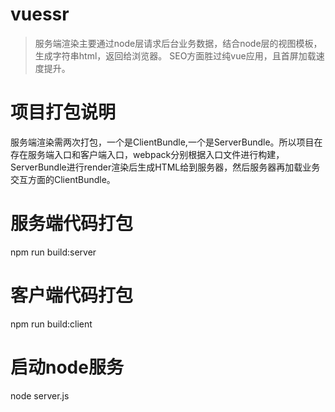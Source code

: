 # vuessr

> 服务端渲染主要通过node层请求后台业务数据，结合node层的视图模板，生成字符串html，返回给浏览器。
SEO方面胜过纯vue应用，且首屏加载速度提升。
## 

# 项目打包说明
服务端渲染需两次打包，一个是ClientBundle,一个是ServerBundle。所以项目在存在服务端入口和客户端入口，webpack分别根据入口文件进行构建，ServerBundle进行render渲染后生成HTML给到服务器，然后服务器再加载业务交互方面的ClientBundle。

# 服务端代码打包
npm run build:server

# 客户端代码打包
npm run build:client

# 启动node服务
node server.js

